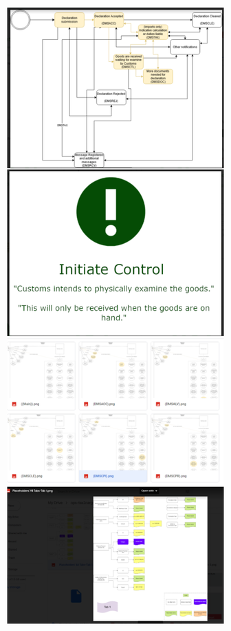 ![logistics.PNG](logistics.PNG)
![msg.PNG](msg.PNG)
![Use Case.PNG](Use%20Case.PNG)
![values placeholder.PNG](values%20placeholder.PNG)
